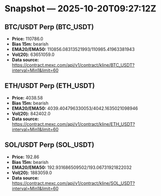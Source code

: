 # Snapshot — 2025-10-20T09:27:12Z

## BTC/USDT Perp (BTC_USDT)
- **Price:** 110786.0
- **Bias 15m:** bearish
- **EMA20/EMA50:** 110856.08313521993/110985.41963381943
- **Vol(20):** 63651059.0
- **Data source:** https://contract.mexc.com/api/v1/contract/kline/BTC_USDT?interval=Min1&limit=60

## ETH/USDT Perp (ETH_USDT)
- **Price:** 4038.58
- **Bias 15m:** bearish
- **EMA20/EMA50:** 4039.404796330053/4042.1635021098946
- **Vol(20):** 842402.0
- **Data source:** https://contract.mexc.com/api/v1/contract/kline/ETH_USDT?interval=Min1&limit=60

## SOL/USDT Perp (SOL_USDT)
- **Price:** 192.86
- **Bias 15m:** bearish
- **EMA20/EMA50:** 192.931686509502/193.06731921822032
- **Vol(20):** 1883059.0
- **Data source:** https://contract.mexc.com/api/v1/contract/kline/SOL_USDT?interval=Min1&limit=60
